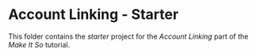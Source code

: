 # Account Linking - Starter

This folder contains the _starter_ project for the _Account Linking_ part of the _Make It So_ tutorial.